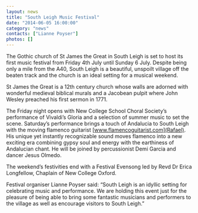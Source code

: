 ```yaml
---
layout: news
title: "South Leigh Music Festival"
date: "2014-06-05 16:00:00"
category: "news"
contacts: ["Lianne Poyser"]
photos: []
---
```


The Gothic church of St James the Great in South Leigh is set to host its first music festival from Friday 4th July until Sunday 6 July.  Despite being only a mile from the A40, South Leigh is a beautiful, unspoilt village off the beaten track and the church is an ideal setting for a musical weekend.  

St James the Great is a 12th century church whose walls are adorned with wonderful medieval biblical murals and a Jacobean pulpit where John Wesley preached his first sermon in 1771.

The Friday night opens with New College School Choral Society’s performance of Vivaldi’s Gloria and a selection of summer music to set the scene. 
Saturday’s performance brings a touch of Andalucia to South Leigh with the moving flamenco guitarist [www.flamencoguitarist.com](Rafael).  His unique yet instantly recognizable sound moves flamenco into a new exciting era combining gypsy soul and energy with the earthiness of Andalucian chant.  He will be joined by percussionist Demi Garcia and dancer Jesus Olmedo.

The weekend’s festivities end with a Festival Evensong led by Revd Dr Erica Longfellow, Chaplain of New College Oxford.

Festival organiser Lianne Poyser said: “South Leigh is an idyllic setting for celebrating music and performance.  We are holding this event just for the pleasure of being able to bring some fantastic musicians and performers to the village as well as encourage visitors to South Leigh.” 

